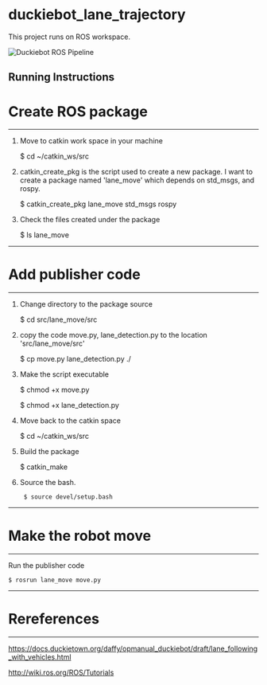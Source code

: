 # duckiebot_lane_trajectory

This project runs on ROS workspace.

![Duckiebot ROS Pipeline](https://github.com/techy-dpu/duckiebot_lane_trajectory/tree/main/resized_images/duckiebot_pipeline.jpg)


Running Instructions
----------------------
# Create ROS package
----------------------

1. Move to catkin work space in your machine

    $ cd ~/catkin_ws/src

2. catkin_create_pkg is the script used to create a new package. I want to create a package named 'lane_move' which depends on std_msgs, and rospy.

    $ catkin_create_pkg lane_move std_msgs rospy

3. Check the files created under the package

    $ ls lane_move

----------------------
# Add publisher code
----------------------

1. Change directory to the package source

    $ cd src/lane_move/src


2. copy the code move.py, lane_detection.py to the location 'src/lane_move/src'

    $ cp move.py lane_detection.py ./


3. Make the script executable

    $ chmod +x move.py

    $ chmod +x lane_detection.py


4. Move back to the catkin space

    $ cd ~/catkin_ws/src


5. Build the package

    $ catkin_make


6. Source the bash.

        $ source devel/setup.bash

----------------------
# Make the robot move
----------------------

Run the publisher code

    $ rosrun lane_move move.py


------------------------
# Rereferences
------------------------

https://docs.duckietown.org/daffy/opmanual_duckiebot/draft/lane_following_with_vehicles.html

http://wiki.ros.org/ROS/Tutorials

